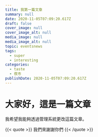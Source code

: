 ```yaml
---
title: 我第一篇文章
summary: null
date: 2020-11-05T07:09:20.617Z
draft: false
cover_image: null
cover_image_alt: null
media_image: null
media_image_alt: null
topic: eventsnews
tags:
  - super
  - interesting
categories:
  - taste
  - 夜市
publishDate: 2020-11-05T07:09:20.617Z
---
```

# 大家好，這是一篇文章

我希望我能夠透過管理系統更改這篇文章。

{{< quote >}}
我們來謝謝你們
{{< /quote >}}